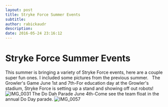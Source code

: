```yaml
---
layout: post
title: Stryke Force Summer Events
subtitle:
author: rabickaudr
description:
date: 2016-05-24 23:16:12
---
```


# Stryke Force Summer Events

This summer is bringing a variety of Stryke Force events, here are a couple super fun ones. I included some pictures from the previous summer.   The Growler's Game June 1st and 7th-For education day at the Growler's stadium, Stryke Force is setting up a stand and showing off out robots! ![IMG_0031](/wp-content/uploads/2016/05/IMG_0031.jpg) The Do Dah Parade June 4th-Come see the team float in the annual Do Day parade. ![IMG_0057](http://strykeforce.org/wp-content/uploads/2016/05/IMG_0057.jpg)
